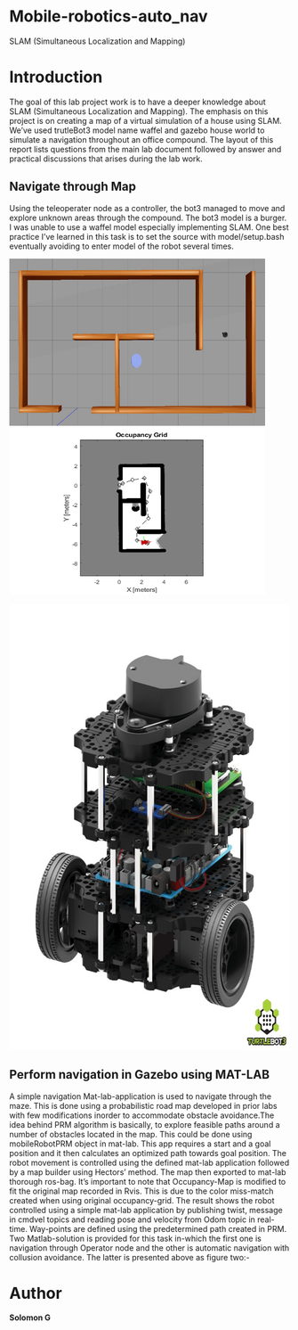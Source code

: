 # Mobile-robotics-auto_nav
SLAM (Simultaneous Localization and Mapping)
# Introduction
<p align = "left">
The goal of this lab project work is to have a deeper knowledge about SLAM (Simultaneous Localization and Mapping). The emphasis on this project is on creating a map of a virtual
simulation of a house using SLAM. We’ve used trutleBot3 model name waffel and gazebo house world to simulate a navigation throughout an office compound. The layout of this report lists questions from the main lab document followed by answer and practical discussions that arises during the lab work.
</p>

## Navigate through Map
Using the teleoperater node as a controller, the bot3 managed to move and explore unknown
areas through the compound. The bot3 model is a burger. I was unable to use a
waffel model especially implementing SLAM. One best practice I’ve learned in this task is
to set the source with model/setup.bash eventually avoiding to enter model of the robot
several times.

<p align="left">
  <img width="460" height="300" src="./robot2.png">
  <img width="460" height="300" src="./robot.png">
</p>

<p align="center">
  <img width="700" height="800" src="./turtlebot-3.jpg">
</p>

## Perform navigation in Gazebo using MAT-LAB

A simple navigation Mat-lab-application is used to navigate through the maze. This is
done using a probabilistic road map developed in prior labs with few modifications inorder
to accommodate obstacle avoidance.The idea behind PRM algorithm is basically, to explore
feasible paths around a number of obstacles located in the map. This could be done
using mobileRobotPRM object in mat-lab. This app requires a start and a goal position
and it then calculates an optimized path towards goal position. The robot movement is
controlled using the defined mat-lab application followed by a map builder using Hectors’
method. The map then exported to mat-lab thorough ros-bag. It’s important to note
that Occupancy-Map is modified to fit the original map recorded in Rvis. This is due
to the color miss-match created when using original occupancy-grid. The result shows
the robot controlled using a simple mat-lab application by publishing twist, message in
cmdvel topics and reading pose and velocity from Odom topic in real-time. Way-points
are defined using the predetermined path created in PRM. Two Matlab-solution is provided
for this task in-which the first one is navigation through Operator node and the
other is automatic navigation with collusion avoidance. The latter is presented above as
figure two:-

# Author
**Solomon G**
